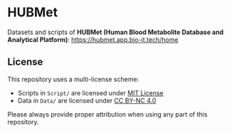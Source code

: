 # HUBMet
Datasets and scripts of **HUBMet (Human Blood Metabolite Database and Analytical Platform)**: https://hubmet.app.bio-it.tech/home


## License

This repository uses a multi-license scheme:

- Scripts in `Script/` are licensed under [MIT License](Script/LICENSE)
- Data in `Data/` are licensed under [CC BY-NC 4.0](Data/LICENSE)

Please always provide proper attribution when using any part of this repository.
